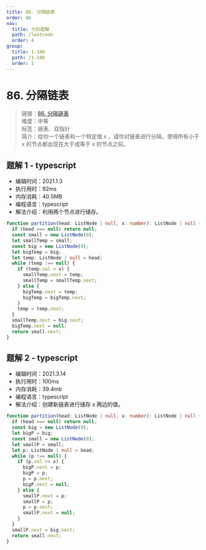 ```yaml
---
title: 86. 分隔链表
order: 86
nav:
  title: 力扣题解
  path: /leetcode
  order: 4
group:
  title: 1-100
  path: /1-100
  order: 1
---
```


# 86. 分隔链表

> 链接：[86. 分隔链表](https://leetcode-cn.com/problems/partition-list/)  
> 难度：中等  
> 标签：链表、双指针  
> 简介：给你一个链表和一个特定值 x ，请你对链表进行分隔，使得所有小于 x 的节点都出现在大于或等于 x 的节点之前。

## 题解 1 - typescript

- 编辑时间：2021.1.3
- 执行用时：92ms
- 内存消耗：40.5MB
- 编程语言：typescript
- 解法介绍：利用两个节点进行储存。

```typescript
function partition(head: ListNode | null, x: number): ListNode | null {
  if (head === null) return null;
  const small = new ListNode(0);
  let smallTemp = small;
  const big = new ListNode(0);
  let bigTemp = big;
  let temp: ListNode | null = head;
  while (temp !== null) {
    if (temp.val < x) {
      smallTemp.next = temp;
      smallTemp = smallTemp.next;
    } else {
      bigTemp.next = temp;
      bigTemp = bigTemp.next;
    }
    temp = temp.next;
  }
  smallTemp.next = big.next;
  bigTemp.next = null;
  return small.next;
}
```

## 题解 2 - typescript

- 编辑时间：2021.3.14
- 执行用时：100ms
- 内存消耗：39.4mb
- 编程语言：typescript
- 解法介绍：创建新链表进行储存 x 两边的值。

```typescript
function partition(head: ListNode | null, x: number): ListNode | null {
  if (head === null) return null;
  const big = new ListNode(0);
  let bigP = big;
  const small = new ListNode(0);
  let smallP = small;
  let p: ListNode | null = head;
  while (p !== null) {
    if (p.val >= x) {
      bigP.next = p;
      bigP = p;
      p = p.next;
      bigP.next = null;
    } else {
      smallP.next = p;
      smallP = p;
      p = p.next;
      smallP.next = null;
    }
  }
  smallP.next = big.next;
  return small.next;
}
```
